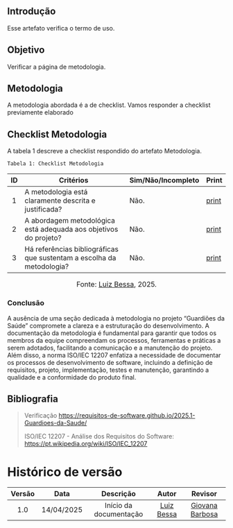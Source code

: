 ## Introdução
Esse artefato verifica o termo de uso.

## Objetivo
Verificar a página de metodologia.

## Metodologia
A metodologia abordada é a de checklist. Vamos responder a checklist previamente elaborado


## Checklist Metodologia

A tabela 1 descreve a checklist respondido do artefato Metodologia.

    Tabela 1: Checklist Metodologia

|ID| Critérios                             | Sim/Não/Incompleto        | Print
| :----: | --------- | ---------- | ---------- | 
| 1 | A metodologia está claramente descrita e justificada? | Não.| [print](https://aprender3.unb.br/pluginfile.php/3095981/mod_resource/content/57/FGA0303-T03.pdf) |
| 2 | A abordagem metodológica está adequada aos objetivos do projeto? | Não.| [print](https://aprender3.unb.br/pluginfile.php/3095981/mod_resource/content/57/FGA0303-T03.pdf) |
| 3 | Há referências bibliográficas que sustentam a escolha da metodologia? | Não.| [print](https://aprender3.unb.br/pluginfile.php/3095981/mod_resource/content/57/FGA0303-T03.pdf) |


<font size="3"><p style="text-align: center">Fonte: [Luiz Bessa](https://github.com/lfelipebessa), 2025.</p></font>


### Conclusão
A ausência de uma seção dedicada à metodologia no projeto “Guardiões da Saúde” compromete a clareza e a estruturação do desenvolvimento. A documentação da metodologia é fundamental para garantir que todos os membros da equipe compreendam os processos, ferramentas e práticas a serem adotados, facilitando a comunicação e a manutenção do projeto.
Além disso, a norma ISO/IEC 12207 enfatiza a necessidade de documentar os processos de desenvolvimento de software, incluindo a definição de requisitos, projeto, implementação, testes e manutenção, garantindo a qualidade e a conformidade do produto final.

## Bibliografia
> Verificação https://requisitos-de-software.github.io/2025.1-Guardioes-da-Saude/
>
> ISO/IEC 12207 - Análise dos Requisitos do Software: https://pt.wikipedia.org/wiki/ISO/IEC_12207


# Histórico de versão

| Versão |    Data    |       Descrição        |                     Autor                      |                  Revisor                   |
| :----: | :--------: | :--------------------: | :--------------------------------------------: | :----------------------------------------: |
|  1.0   | 14/04/2025 | Início da documentação | [Luiz Bessa](https://github.com/lfelipebessa)  | [Giovana Barbosa ](https://github.com/gio221)  |